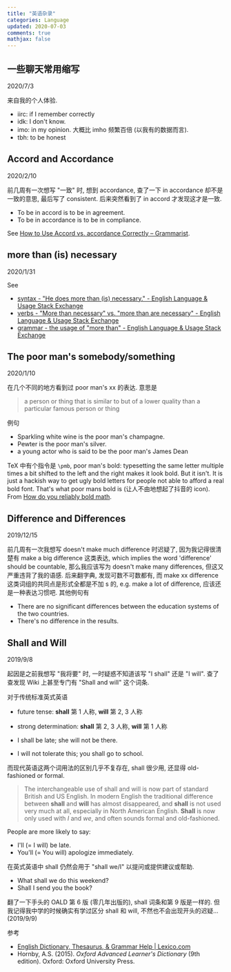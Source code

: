 ```yaml
---
title: "英语杂录"
categories: Language
updated: 2020-07-03
comments: true
mathjax: false
---
```


## 一些聊天常用缩写

2020/7/3

来自我的个人体验.

- iirc: if I remember correctly
- idk: I don't know. 
- imo: in my opinion. 大概比 imho 频繁百倍 (以我有的数据而言).
- tbh: to be honest

<!-- more -->

## Accord and Accordance

2020/2/10

前几周有一次想写 "一致" 时, 想到 accordance, 查了一下 in accordance 却不是一致的意思, 最后写了 consistent. 后来突然看到了 in accord 才发现这才是一致.

- To be in accord is to be in agreement. 
- To be in accordance is to be in compliance.

See [How to Use Accord vs. accordance Correctly – Grammarist](https://grammarist.com/usage/accord-accordance/).

## more than (is) necessary

2020/1/31

See 
- [syntax - "He does more than (is) necessary." - English Language & Usage Stack Exchange](https://english.stackexchange.com/questions/19423/he-does-more-than-is-necessary)
- [verbs - "More than necessary" vs. "more than are necessary" - English Language & Usage Stack Exchange](https://english.stackexchange.com/questions/211456/more-than-necessary-vs-more-than-are-necessary)
- [grammar - the usage of "more than" - English Language & Usage Stack Exchange](https://english.stackexchange.com/questions/381123/the-usage-of-more-than)

## The poor man's somebody/something 

2020/1/10

在几个不同的地方看到过 poor man's xx 的表达. 意思是

> a person or thing that is similar to but of a lower quality than a particular famous person or thing

例句

- Sparkling white wine is the poor man's champagne.
- Pewter is the poor man's silver.
- a young actor who is said to be the poor man's James Dean

TeX 中有个指令是 `\pmb`, poor man's bold: typesetting the same letter multiple times a bit shifted to the left and the right makes it look bold. But it isn't. It is just a hackish way to get ugly bold letters for people not able to afford a real bold font. That's what poor mans bold is (让人不由地想起了抖音的 icon). From [How do you reliably bold math](https://latex.org/forum/viewtopic.php?t=26738).

## Difference and Differences 

2019/12/15

前几周有一次我想写 doesn't make much difference 时迟疑了, 因为我记得很清楚有 make a big difference 这类表达, which implies the word 'difference' should be countable, 那么我应该写为 doesn't make many differences, 但这又严重违背了我的语感. 后来翻字典, 发现可数不可数都有, 而 make xx difference 这类词组的共同点是形式全都是不加 s 的, e.g. make a lot of difference, 应该还是一种表达习惯吧. 其他例句有

- There are no significant differences between the education systems of the two countries.
- There's no difference in the results.

## Shall and Will

2019/9/8

起因是之前我想写 "我将要" 时, 一时疑惑不知道该写 "I shall" 还是 "I will". 查了查发现 Wiki 上甚至专门有 "Shall and will" 这个词条.

对于传统标准英式英语
- future tense: **shall** 第 1 人称, **will** 第 2, 3 人称
- strong determination: **shall** 第 2, 3 人称, **will** 第 1 人称

- I shall be late; she will not be there.
- I will not tolerate this; you shall go to school.

而现代英语这两个词用法的区别几乎不复存在, shall 很少用, 还显得 old-fashioned or formal. 

> The interchangeable use of shall and will is now part of standard British and US English. In modern English the traditional difference between **shall** and **will** has almost disappeared, and **shall** is not used very much at all, especially in North American English. **Shall** is now only used with *I* and *we*, and often sounds formal and old-fashioned.

People are more likely to say: 
- I'll (= I will) be late. 
- You'll (= You will) apologize immediately.

在英式英语中 shall 仍然会用于 "shall we/I"  以提问或提供建议或帮助.
 
- What shall we do this weekend?
- Shall I send you the book?

翻了一下手头的 OALD 第 6 版 (零几年出版的), shall 词条和第 9 版是一样的. 但我记得我中学的时候确实有学过区分 shall 和 will, 不然也不会出现开头的迟疑... (2019/9/9)

参考
- [English Dictionary, Thesaurus, & Grammar Help \| Lexico.com](https://www.lexico.com)
- Hornby, A.S. (2015). *Oxford Advanced Learner's Dictionary* (9th edition).  Oxford: Oxford University Press.